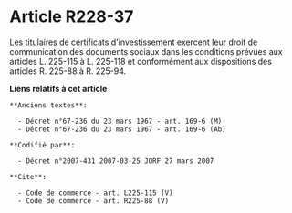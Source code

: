 # Article R228-37

Les titulaires de certificats d'investissement exercent leur droit de communication des documents sociaux dans les conditions
prévues aux articles L. 225-115 à L. 225-118 et conformément aux dispositions des articles R. 225-88 à R. 225-94.

**Liens relatifs à cet article**

	**Anciens textes**:

	  - Décret n°67-236 du 23 mars 1967 - art. 169-6 (M)
	  - Décret n°67-236 du 23 mars 1967 - art. 169-6 (Ab)

	**Codifié par**:

	  - Décret n°2007-431 2007-03-25 JORF 27 mars 2007

	**Cite**:

	  - Code de commerce - art. L225-115 (V)
	  - Code de commerce - art. R225-88 (V)
